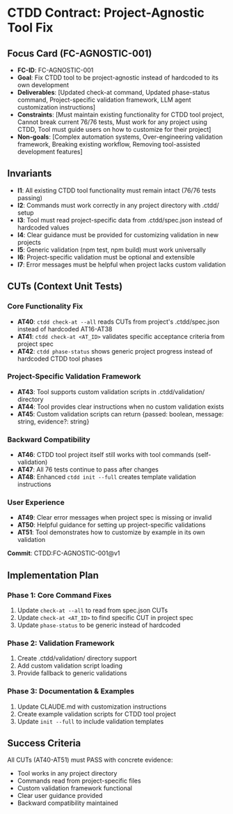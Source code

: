 # CTDD Contract: Project-Agnostic Tool Fix

## Focus Card (FC-AGNOSTIC-001)

- **FC-ID**: FC-AGNOSTIC-001
- **Goal**: Fix CTDD tool to be project-agnostic instead of hardcoded to its own development
- **Deliverables**: [Updated check-at command, Updated phase-status command, Project-specific validation framework, LLM agent customization instructions]
- **Constraints**: [Must maintain existing functionality for CTDD tool project, Cannot break current 76/76 tests, Must work for any project using CTDD, Tool must guide users on how to customize for their project]
- **Non-goals**: [Complex automation systems, Over-engineering validation framework, Breaking existing workflow, Removing tool-assisted development features]

## Invariants

- **I1**: All existing CTDD tool functionality must remain intact (76/76 tests passing)
- **I2**: Commands must work correctly in any project directory with .ctdd/ setup
- **I3**: Tool must read project-specific data from .ctdd/spec.json instead of hardcoded values
- **I4**: Clear guidance must be provided for customizing validation in new projects
- **I5**: Generic validation (npm test, npm build) must work universally
- **I6**: Project-specific validation must be optional and extensible
- **I7**: Error messages must be helpful when project lacks custom validation

## CUTs (Context Unit Tests)

### Core Functionality Fix
- **AT40**: `ctdd check-at --all` reads CUTs from project's .ctdd/spec.json instead of hardcoded AT16-AT38
- **AT41**: `ctdd check-at <AT_ID>` validates specific acceptance criteria from project spec
- **AT42**: `ctdd phase-status` shows generic project progress instead of hardcoded CTDD tool phases

### Project-Specific Validation Framework
- **AT43**: Tool supports custom validation scripts in .ctdd/validation/ directory
- **AT44**: Tool provides clear instructions when no custom validation exists
- **AT45**: Custom validation scripts can return {passed: boolean, message: string, evidence?: string}

### Backward Compatibility
- **AT46**: CTDD tool project itself still works with tool commands (self-validation)
- **AT47**: All 76 tests continue to pass after changes
- **AT48**: Enhanced `ctdd init --full` creates template validation instructions

### User Experience
- **AT49**: Clear error messages when project spec is missing or invalid
- **AT50**: Helpful guidance for setting up project-specific validations
- **AT51**: Tool demonstrates how to customize by example in its own validation

**Commit**: CTDD:FC-AGNOSTIC-001@v1

## Implementation Plan

### Phase 1: Core Command Fixes
1. Update `check-at --all` to read from spec.json CUTs
2. Update `check-at <AT_ID>` to find specific CUT in project spec
3. Update `phase-status` to be generic instead of hardcoded

### Phase 2: Validation Framework
1. Create .ctdd/validation/ directory support
2. Add custom validation script loading
3. Provide fallback to generic validations

### Phase 3: Documentation & Examples
1. Update CLAUDE.md with customization instructions
2. Create example validation scripts for CTDD tool project
3. Update `init --full` to include validation templates

## Success Criteria

All CUTs (AT40-AT51) must PASS with concrete evidence:
- Tool works in any project directory
- Commands read from project-specific files
- Custom validation framework functional
- Clear user guidance provided
- Backward compatibility maintained